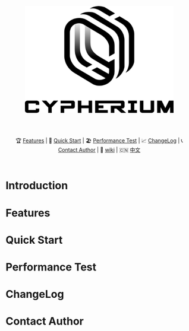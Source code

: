 
<div align="center">

<img src="https://github.com/cypherium/ContractExample/blob/master/cypher-logo-black.png" width="400" />

<br/><br/>

🏆 [Features](#features) | 🚀 [Quick Start](#quick-start) | 🏖 [Performance Test](#performance-test) | 📈 [ChangeLog](#changelog) | 📞️ [Contact Author](#contact-author) | 📖 [wiki](https://github.com/cypherium/ContractExample/wiki/Cypherium-Java-smart-contract-programming-guide) | 🇨🇳 [中文](https://github.com/cypherium/ContractExample/blob/master/README_zh.md) 


</div><br>

# Introduction
# Features
# Quick Start
# Performance Test
# ChangeLog
# Contact Author
